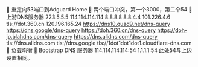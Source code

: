 	重定向53端口到Adguard Home
	两个端口冲突，第一个3000，第二个54
	上游DNS服务器
223.5.5.5
114.114.114.114
8.8.8.8
8.8.4.4
101.226.4.6
tls://dot.360.cn
120.196.165.24
https://dns10.quad9.net/dns-query
https://dns.google/dns-query
https://doh.360.cn/dns-query
https://doh-jp.blahdns.com/dns-query
https://dns.alidns.com/dns-query
tls://dns.alidns.com
tls://dns.google
tls://1dot1dot1dot1.cloudflare-dns.com
	负载均衡
	Bootstrap DNS 服务器
114.114.114.114:54
1.1.1.1:54  此处54与上边设置相同。
